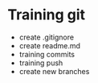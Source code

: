 # Training git

- create .gitignore
- create readme.md
- training commits
- training push
- create new branches	
